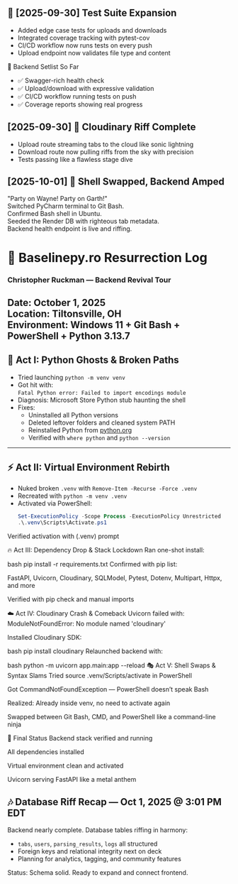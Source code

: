## 🧪 [2025-09-30] Test Suite Expansion

- Added edge case tests for uploads and downloads
- Integrated coverage tracking with pytest-cov
- CI/CD workflow now runs tests on every push
- Upload endpoint now validates file type and content

🎤 Backend Setlist So Far
- ✅ Swagger-rich health check
- ✅ Upload/download with expressive validation
- ✅ CI/CD workflow running tests on push
- ✅ Coverage reports showing real progress

## [2025-09-30] 🎸 Cloudinary Riff Complete
- Upload route streaming tabs to the cloud like sonic lightning
- Download route now pulling riffs from the sky with precision
- Tests passing like a flawless stage dive

## [2025-10-01] 🎉 Shell Swapped, Backend Amped
"Party on Wayne! Party on Garth!"  
Switched PyCharm terminal to Git Bash.  
Confirmed Bash shell in Ubuntu.  
Seeded the Render DB with righteous tab metadata.  
Backend health endpoint is live and riffing.

# 🧨 Baselinepy.ro Resurrection Log  
### Christopher Ruckman — Backend Revival Tour  
**Date:** October 1, 2025  
**Location:** Tiltonsville, OH  
**Environment:** Windows 11 + Git Bash + PowerShell + Python 3.13.7  
---

## 🎸 Act I: Python Ghosts & Broken Paths

- Tried launching `python -m venv venv`  
- Got hit with:  
  `Fatal Python error: Failed to import encodings module`  
- Diagnosis: Microsoft Store Python stub haunting the shell  
- Fixes:
  - Uninstalled all Python versions
  - Deleted leftover folders and cleaned system PATH
  - Reinstalled Python from [python.org](https://www.python.org/downloads/release/python-3137/)
  - Verified with `where python` and `python --version`

---

## ⚡ Act II: Virtual Environment Rebirth

- Nuked broken `.venv` with `Remove-Item -Recurse -Force .venv`  
- Recreated with `python -m venv .venv`  
- Activated via PowerShell:
  ```powershell
  Set-ExecutionPolicy -Scope Process -ExecutionPolicy Unrestricted
  .\.venv\Scripts\Activate.ps1

Verified activation with (.venv) prompt

🔥 Act III: Dependency Drop & Stack Lockdown
Ran one-shot install:

bash
pip install -r requirements.txt
Confirmed with pip list:

FastAPI, Uvicorn, Cloudinary, SQLModel, Pytest, Dotenv, Multipart, Httpx, and more

Verified with pip check and manual imports

☁️ Act IV: Cloudinary Crash & Comeback
Uvicorn failed with: ModuleNotFoundError: No module named 'cloudinary'

Installed Cloudinary SDK:

bash
pip install cloudinary
Relaunched backend with:

bash
python -m uvicorn app.main:app --reload
🎭 Act V: Shell Swaps & Syntax Slams
Tried source .venv/Scripts/activate in PowerShell

Got CommandNotFoundException — PowerShell doesn’t speak Bash

Realized: Already inside venv, no need to activate again

Swapped between Git Bash, CMD, and PowerShell like a command-line ninja

🚀 Final Status
Backend stack verified and running

All dependencies installed

Virtual environment clean and activated

Uvicorn serving FastAPI like a metal anthem

## 🎶 Database Riff Recap — Oct 1, 2025 @ 3:01 PM EDT

Backend nearly complete. Database tables riffing in harmony:
- `tabs`, `users`, `parsing_results`, `logs` all structured
- Foreign keys and relational integrity next on deck
- Planning for analytics, tagging, and community features

Status: Schema solid. Ready to expand and connect frontend.  
